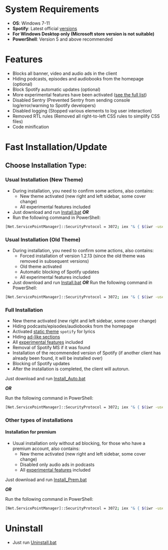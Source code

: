 # System Requirements
- **OS**: Windows 7-11
- **Spotify**: Latest official [versions](https://cutt.ly/8EH6NuH)
- **For Windows Desktop only (Microsoft store version is not suitable)**
- **PowerShell**: Version 5 and above recommended

# Features
- Blocks all banner, video and audio ads in the client
- Hiding podcasts, episodes and audiobooks from the homepage (optional)
- Block Spotify automatic updates (optional)
- More experimental features have been activated ([see the full list](https://github.com/SpotX-Official/SpotX/discussions/50))
- Disabled Sentry (Prevented Sentry from sending console log/error/warning to Spotify developers)
- Disabled logging (Stopped various elements to log user interaction)
- Removed RTL rules (Removed all right-to-left CSS rules to simplify CSS files)
- Code minification

# Fast Installation/Update
## Choose Installation Type:
### Usual Installation (New Theme)
- During installation, you need to confirm some actions, also contains:
    - New theme activated (new right and left sidebar, some cover change)
    - All experimental features included
- Just download and run [Install.bat](https://raw.githack.com/amd64fox/SpotX/main/Install_New_theme.bat)
***OR***
- Run the following command in PowerShell:
```bash
[Net.ServicePointManager]::SecurityProtocol = 3072; iex "& { $(iwr -useb 'https://spotx-official.github.io/run.ps1') } -new_theme"
```

### Usual Installation (Old Theme)
- During installation, you need to confirm some actions, also contains:
    - Forced installation of version 1.2.13 (since the old theme was removed in subsequent versions)
    - Old theme activated
    - Automatic blocking of Spotify updates
    - All experimental features included
- Just download and run [Install.bat](https://raw.githack.com/amd64fox/SpotX/main/Install_Old_theme.bat)
***OR***
Run the following command in PowerShell:
```bash
[Net.ServicePointManager]::SecurityProtocol = 3072; iex "& { $(iwr -useb 'https://spotx-official.github.io/run.ps1') } -v 1.2.13.661.ga588f749-4064 -confirm_spoti_recomended_over -block_update_on"
```

### Full Installation
- New theme activated (new right and left sidebar, some cover change)
- Hiding podcasts/episodes/audiobooks from the homepage
- Activated [static theme](https://github.com/SpotX-Official/SpotX/discussions/50#discussioncomment-4096066) `spotify` for lyrics
- Hiding [ad-like sections](https://github.com/SpotX-Official/SpotX/discussions/50#discussioncomment-4478943)
- All [experimental features](https://github.com/SpotX-Official/SpotX/discussions/50) included
- Removal of Spotify MS if it was found
- Installation of the recommended version of Spotify (if another client has already been found, it will be installed over)
- Blocking of Spotify updates
- After the installation is completed, the client will autorun.

Just download and run [Install_Auto.bat](https://raw.githack.com/amd64fox/SpotX/main/scripts/Install_Auto.bat)

***OR***

Run the following command in PowerShell:
```bash
[Net.ServicePointManager]::SecurityProtocol = 3072; iex "& { $(iwr -useb 'https://spotx-official.github.io/run.ps1') } -confirm_uninstall_ms_spoti -confirm_spoti_recomended_over -podcasts_off -block_update_on -start_spoti -new_theme -adsections_off -lyrics_stat spotify"
```

### Other types of installations
#### Installation for premium
- Usual installation only without ad blocking, for those who have a premium account, also contains:
    - New theme activated (new right and left sidebar, some cover change)
    - Disabled only audio ads in podcasts
    - All [experimental features](https://github.com/SpotX-Official/SpotX/discussions/50) included

Just download and run [Install_Prem.bat](https://raw.githack.com/amd64fox/SpotX/main/scripts/Install_Prem.bat)

***OR***

Run the following command in PowerShell:
```bash
[Net.ServicePointManager]::SecurityProtocol = 3072; iex "& { $(iwr -useb 'https://spotx-official.github.io/run.ps1') } -premium -new_theme"
```

# Uninstall
- Just run [Uninstall.bat](https://raw.githack.com/amd64fox/SpotX/main/Uninstall.bat)